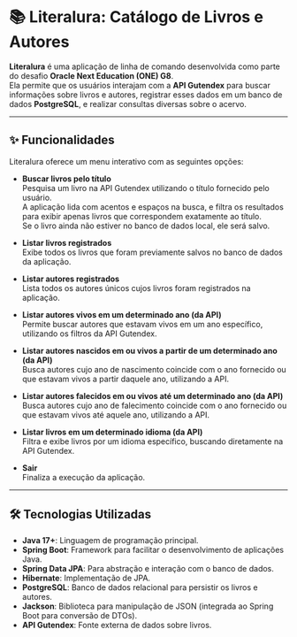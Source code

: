 # 📚 Literalura: Catálogo de Livros e Autores

**Literalura** é uma aplicação de linha de comando desenvolvida como parte do desafio **Oracle Next Education (ONE) G8**.  
Ela permite que os usuários interajam com a **API Gutendex** para buscar informações sobre livros e autores, registrar esses dados em um banco de dados **PostgreSQL**, e realizar consultas diversas sobre o acervo.

---

## ✨ Funcionalidades

Literalura oferece um menu interativo com as seguintes opções:

- **Buscar livros pelo título**  
  Pesquisa um livro na API Gutendex utilizando o título fornecido pelo usuário.  
  A aplicação lida com acentos e espaços na busca, e filtra os resultados para exibir apenas livros que correspondem exatamente ao título.  
  Se o livro ainda não estiver no banco de dados local, ele será salvo.

- **Listar livros registrados**  
  Exibe todos os livros que foram previamente salvos no banco de dados da aplicação.

- **Listar autores registrados**  
  Lista todos os autores únicos cujos livros foram registrados na aplicação.

- **Listar autores vivos em um determinado ano (da API)**  
  Permite buscar autores que estavam vivos em um ano específico, utilizando os filtros da API Gutendex.

- **Listar autores nascidos em ou vivos a partir de um determinado ano (da API)**  
  Busca autores cujo ano de nascimento coincide com o ano fornecido ou que estavam vivos a partir daquele ano, utilizando a API.

- **Listar autores falecidos em ou vivos até um determinado ano (da API)**  
  Busca autores cujo ano de falecimento coincide com o ano fornecido ou que estavam vivos até aquele ano, utilizando a API.

- **Listar livros em um determinado idioma (da API)**  
  Filtra e exibe livros por um idioma específico, buscando diretamente na API Gutendex.

- **Sair**  
  Finaliza a execução da aplicação.

---

## 🛠️ Tecnologias Utilizadas

- **Java 17+**: Linguagem de programação principal.
- **Spring Boot**: Framework para facilitar o desenvolvimento de aplicações Java.
- **Spring Data JPA**: Para abstração e interação com o banco de dados.
- **Hibernate**: Implementação de JPA.
- **PostgreSQL**: Banco de dados relacional para persistir os livros e autores.
- **Jackson**: Biblioteca para manipulação de JSON (integrada ao Spring Boot para conversão de DTOs).
- **API Gutendex**: Fonte externa de dados sobre livros.
